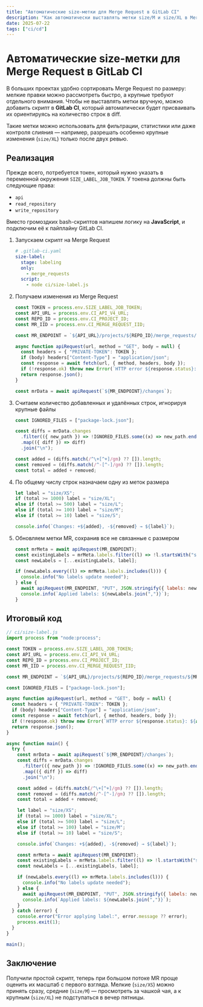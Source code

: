 ```yaml
---
title: "Автоматические size-метки для Merge Request в GitLab CI"
description: "Как автоматически выставлять метки size/M и size/XL в Merge Request в GitLab CI на основе количества изменений."
date: 2025-07-22
tags: ["ci/cd"]
---
```


# Автоматические size-метки для Merge Request в GitLab CI

В больших проектах удобно сортировать Merge Request по размеру: мелкие правки можно рассмотреть быстро, а крупные требуют отдельного внимания. Чтобы не выставлять метки вручную, можно добавить скрипт в **GitLab CI**, который автоматически будет присваивать их ориентируясь на количество строк в diff.

Такие метки можно использовать для фильтрации, статистики или даже контроля слияния — например, разрешать особенно крупные изменения (`size/XL`) только после двух ревью.

## Реализация

Прежде всего, потребуется токен, который нужно указать в переменной окружения `SIZE_LABEL_JOB_TOKEN`. У токена должны быть следующие права:

- `api`
- `read_repository`
- `write_repository`

Вместо громоздких bash-скриптов напишем логику на **JavaScript**, и подключим её к пайплайну GitLab CI.

1. Запускаем скрипт на Merge Request

    ```yaml
    # .gitlab-ci.yaml
    size-label:
      stage: labeling
      only:
        - merge_requests
      script:
        - node ci/size-label.js
    ```

1. Получаем изменения из Merge Request

    ```js
    const TOKEN = process.env.SIZE_LABEL_JOB_TOKEN;
    const API_URL = process.env.CI_API_V4_URL;
    const REPO_ID = process.env.CI_PROJECT_ID;
    const MR_IID = process.env.CI_MERGE_REQUEST_IID;

    const MR_ENDPOINT = `${API_URL}/projects/${REPO_ID}/merge_requests/${MR_IID}`;

    async function apiRequest(url, method = "GET", body = null) {
      const headers = { "PRIVATE-TOKEN": TOKEN };
      if (body) headers["Content-Type"] = "application/json";
      const response = await fetch(url, { method, headers, body });
      if (!response.ok) throw new Error(`HTTP error ${response.status}: ${await response.text()}`);
      return response.json();
    }

    const mrData = await apiRequest(`${MR_ENDPOINT}/changes`);
    ```

1. Считаем количество добавленных и удалённых строк, игнорируя крупные файлы

    ```js
    const IGNORED_FILES = ["package-lock.json"];

    const diffs = mrData.changes
      .filter(({ new_path }) => !IGNORED_FILES.some((x) => new_path.endsWith(x)))
      .map(({ diff }) => diff)
      .join("\n");

    const added = (diffs.match(/^\+[^+]/gm) ?? []).length;
    const removed = (diffs.match(/^-[^-]/gm) ?? []).length;
    const total = added + removed;
    ```

1. По общему числу строк назначаем одну из меток размера

    ```js
    let label = "size/XS";
    if (total >= 1000) label = "size/XL";
    else if (total >= 500) label = "size/L";
    else if (total >= 100) label = "size/M";
    else if (total >= 10) label = "size/S";

    console.info(`Changes: +${added}, -${removed} → ${label}`);
    ```

1. Обновляем метки MR, сохранив все не связанные с размером

    ```js
    const mrMeta = await apiRequest(MR_ENDPOINT);
    const existingLabels = mrMeta.labels.filter((l) => !l.startsWith("size/"));
    const newLabels = [...existingLabels, label];

    if (newLabels.every((l) => mrMeta.labels.includes(l))) {
      console.info("No labels update needed");
    } else {
      await apiRequest(MR_ENDPOINT, "PUT", JSON.stringify({ labels: newLabels }));
      console.info(`Applied labels: ${newLabels.join(",")}`);
    }
    ```

## Итоговый код

```js
// ci/size-label.js
import process from "node:process";

const TOKEN = process.env.SIZE_LABEL_JOB_TOKEN;
const API_URL = process.env.CI_API_V4_URL;
const REPO_ID = process.env.CI_PROJECT_ID;
const MR_IID = process.env.CI_MERGE_REQUEST_IID;

const MR_ENDPOINT = `${API_URL}/projects/${REPO_ID}/merge_requests/${MR_IID}`;

const IGNORED_FILES = ["package-lock.json"];

async function apiRequest(url, method = "GET", body = null) {
  const headers = { "PRIVATE-TOKEN": TOKEN };
  if (body) headers["Content-Type"] = "application/json";
  const response = await fetch(url, { method, headers, body });
  if (!response.ok) throw new Error(`HTTP error ${response.status}: ${await response.text()}`);
  return response.json();
}

async function main() {
  try {
    const mrData = await apiRequest(`${MR_ENDPOINT}/changes`);
    const diffs = mrData.changes
      .filter(({ new_path }) => !IGNORED_FILES.some((x) => new_path.endsWith(x)))
      .map(({ diff }) => diff)
      .join("\n");

    const added = (diffs.match(/^\+[^+]/gm) ?? []).length;
    const removed = (diffs.match(/^-[^-]/gm) ?? []).length;
    const total = added + removed;

    let label = "size/XS";
    if (total >= 1000) label = "size/XL";
    else if (total >= 500) label = "size/L";
    else if (total >= 100) label = "size/M";
    else if (total >= 10) label = "size/S";

    console.info(`Changes: +${added}, -${removed} → ${label}`);

    const mrMeta = await apiRequest(MR_ENDPOINT);
    const existingLabels = mrMeta.labels.filter((l) => !l.startsWith("size/"));
    const newLabels = [...existingLabels, label];

    if (newLabels.every((l) => mrMeta.labels.includes(l))) {
      console.info("No labels update needed");
    } else {
      await apiRequest(MR_ENDPOINT, "PUT", JSON.stringify({ labels: newLabels }));
      console.info(`Applied labels: ${newLabels.join(",")}`);
    }
  } catch (error) {
    console.error("Error applying label:", error.message ?? error);
    process.exit(1);
  }
}

main();
```

## Заключение

Получили простой скрипт, теперь при большом потоке MR проще оценить их масштаб с первого взгляда. Мелкие (`size/XS`) можно принять сразу, средние (`size/M`) — просмотреть за чашкой чая, а к крупным (`size/XL`) не подступаться в вечер пятницы.
